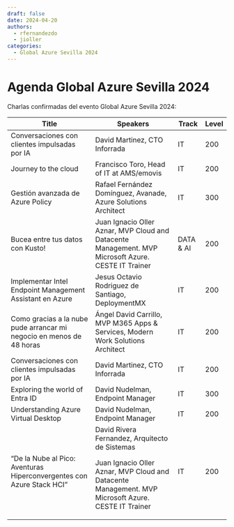 ```yaml
---
draft: false
date: 2024-04-20
authors:
  - rfernandezdo
  - jioller
categories:
  - Global Azure Sevilla 2024
---
```


# Agenda Global Azure Sevilla 2024 

Charlas confirmadas del evento Global Azure Sevilla 2024:

| Title | Speakers | Track | Level | 
| --- | --- | --- | --- |
| Conversaciones con clientes impulsadas por IA	| David Martinez, CTO Inforrada | IT | 200 |
| Journey to the cloud	| Francisco Toro, Head of IT at AMS/emovis | IT | 200 |
| Gestión avanzada de Azure Policy	| Rafael Fernández Domínguez, Avanade, Azure Solutions Architect | IT | 300 |
| Bucea entre tus datos con Kusto!| Juan Ignacio Oller Aznar, MVP Cloud and Datacente Management. MVP Microsoft Azure. CESTE IT Trainer | DATA & AI | 200 |
| Implementar Intel Endpoint Management Assistant en Azure	| Jesus Octavio Rodriguez de Santiago, DeploymentMX | IT | 200 |
| Como gracias a la nube pude arrancar mi negocio en menos de 48 horas	| Ángel David Carrillo, MVP M365 Apps & Services, Modern Work Solutions Architect | IT | 200 |
| Conversaciones con clientes impulsadas por IA	| David Martinez, CTO Inforrada | IT | 200 |
| Exploring the world of Entra ID	| David Nudelman, Endpoint Manager | IT | 300 |
| Understanding Azure Virtual Desktop	| David Nudelman, Endpoint Manager | IT | 200 |
| “De la Nube al Pico: Aventuras Hiperconvergentes con Azure Stack HCI”	| David Rivera Fernandez, Arquitecto de Sistemas<p>Juan Ignacio Oller Aznar, MVP Cloud and Datacente Management. MVP Microsoft Azure. CESTE IT Trainer | IT | 200 |

